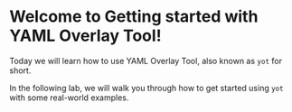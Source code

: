 # Welcome to Getting started with YAML Overlay Tool!

Today we will learn how to use YAML Overlay Tool, also known as `yot` for short.

In the following lab, we will walk you through how to get started using `yot` with some real-world examples.
